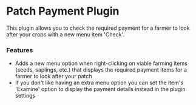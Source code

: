 # Patch Payment Plugin
This plugin allows you to check the required payment for a farmer to look after your crops with a new menu item 'Check'.

### Features
- Adds a new menu option when right-clicking on viable farming items (seeds, saplings, etc.) that displays the required payment items for a farmer to look after your patch
- If you don't like having an extra menu option you can set the item's 'Examine' option to display the payment details instead in the plugin settings